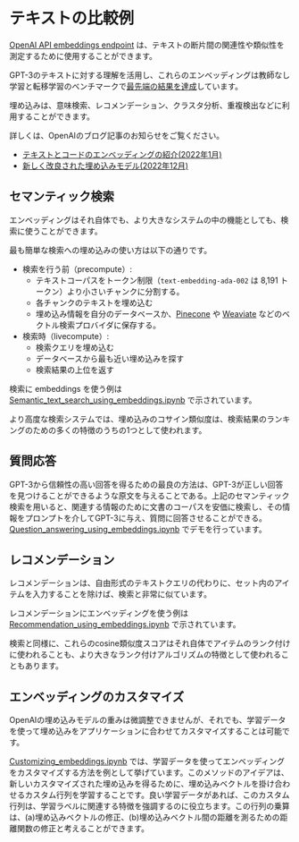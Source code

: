 # テキストの比較例

[OpenAI API embeddings endpoint](https://beta.openai.com/docs/guides/embeddings) は、テキストの断片間の関連性や類似性を測定するために使用することができます。

GPT-3のテキストに対する理解を活用し、これらのエンベッディングは教師なし学習と転移学習のベンチマークで[最先端の結果を達成](https://arxiv.org/abs/2201.10005)しています。

埋め込みは、意味検索、レコメンデーション、クラスタ分析、重複検出などに利用することができます。

詳しくは、OpenAIのブログ記事のお知らせをご覧ください。

* [テキストとコードのエンベッディングの紹介(2022年1月)](https://openai.com/blog/introducing-text-and-code-embeddings/)
* [新しく改良された埋め込みモデル(2022年12月)](https://openai.com/blog/new-and-improved-embedding-model/)

## セマンティック検索

エンベッディングはそれ自体でも、より大きなシステムの中の機能としても、検索に使うことができます。

最も簡単な検索への埋め込みの使い方は以下の通りです。

* 検索を行う前（precompute）:
  * テキストコーパスをトークン制限（`text-embedding-ada-002` は 8,191 トークン）より小さいチャンクに分割する。
  * 各チャンクのテキストを埋め込む
  * 埋め込み情報を自分のデータベースか、[Pinecone](https://www.pinecone.io) や [Weaviate](https://weaviate.io) などのベクトル検索プロバイダに保存する。
* 検索時（livecompute）:
  * 検索クエリを埋め込む
  * データベースから最も近い埋め込みを探す
  * 検索結果の上位を返す

検索に embeddings を使う例は [Semantic_text_search_using_embeddings.ipynb](examples/Semantic_text_search_using_embeddings.ipynb) で示されています。

より高度な検索システムでは、埋め込みのコサイン類似度は、検索結果のランキングのための多くの特徴のうちの1つとして使われます。

## 質問応答

GPT-3から信頼性の高い回答を得るための最良の方法は、GPT-3が正しい回答を見つけることができるような原文を与えることである。上記のセマンティック検索を用いると、関連する情報のために文書のコーパスを安価に検索し、その情報をプロンプトを介してGPT-3に与え、質問に回答させることができる。
[Question_answering_using_embeddings.ipynb](examples/Question_answering_using_embeddings.ipynb) でデモを行っています。

## レコメンデーション

レコメンデーションは、自由形式のテキストクエリの代わりに、セット内のアイテムを入力することを除けば、検索と非常に似ています。

レコメンデーションにエンベッディングを使う例は [Recommendation_using_embeddings.ipynb](examples/Recommendation_using_embeddings.ipynb) で示されています。

検索と同様に、これらのcosine類似度スコアはそれ自体でアイテムのランク付けに使われることも、より大きなランク付けアルゴリズムの特徴として使われることもあります。

## エンベッディングのカスタマイズ

OpenAIの埋め込みモデルの重みは微調整できませんが、それでも、学習データを使って埋め込みをアプリケーションに合わせてカスタマイズすることは可能です。

[Customizing_embeddings.ipynb](examples/Customizing_embeddings.ipynb) では、学習データを使ってエンベッディングをカスタマイズする方法を例として挙げています。このメソッドのアイデアは、新しいカスタマイズされた埋め込みを得るために、埋め込みベクトルを掛け合わせるカスタム行列を学習することです。良い学習データがあれば、このカスタム行列は、学習ラベルに関連する特徴を強調するのに役立ちます。この行列の乗算は、(a)埋め込みベクトルの修正、(b)埋め込みベクトル間の距離を測るための距離関数の修正と考えることができます。

<!--
# Text comparison examples

The [OpenAI API embeddings endpoint](https://beta.openai.com/docs/guides/embeddings) can be used to measure relatedness or similarity between pieces of text.

By leveraging GPT-3's understanding of text, these embeddings [achieved state-of-the-art results](https://arxiv.org/abs/2201.10005) on benchmarks in unsupervised learning and transfer learning settings.

Embeddings can be used for semantic search, recommendations, cluster analysis, near-duplicate detection, and more.

For more information, read OpenAI's blog post announcements:

* [Introducing Text and Code Embeddings (Jan 2022)](https://openai.com/blog/introducing-text-and-code-embeddings/)
* [New and Improved Embedding Model (Dec 2022)](https://openai.com/blog/new-and-improved-embedding-model/)

## Semantic search

Embeddings can be used for search either by themselves or as a feature in a larger system.

The simplest way to use embeddings for search is as follows:

* Before the search (precompute):
  * Split your text corpus into chunks smaller than the token limit (8,191 tokens for `text-embedding-ada-002`)
  * Embed each chunk of text
  * Store those embeddings in your own database or in a vector search provider like [Pinecone](https://www.pinecone.io) or [Weaviate](https://weaviate.io)
* At the time of the search (live compute):
  * Embed the search query
  * Find the closest embeddings in your database
  * Return the top results

An example of how to use embeddings for search is shown in [Semantic_text_search_using_embeddings.ipynb](examples/Semantic_text_search_using_embeddings.ipynb).

In more advanced search systems, the the cosine similarity of embeddings can be used as one feature among many in ranking search results.

## Question answering

The best way to get reliably honest answers from GPT-3 is to give it source documents in which it can locate correct answers. Using the semantic search procedure above, you can cheaply search a corpus of documents for relevant information and then give that information to GPT-3, via the prompt, to answer a question. We demonstrate in [Question_answering_using_embeddings.ipynb](examples/Question_answering_using_embeddings.ipynb).

## Recommendations

Recommendations are quite similar to search, except that instead of a free-form text query, the inputs are items in a set.

An example of how to use embeddings for recommendations is shown in [Recommendation_using_embeddings.ipynb](examples/Recommendation_using_embeddings.ipynb).

Similar to search, these cosine similarity scores can either be used on their own to rank items or as features in larger ranking algorithms.

## Customizing Embeddings

Although OpenAI's embedding model weights cannot be fine-tuned, you can nevertheless use training data to customize embeddings to your application.

In [Customizing_embeddings.ipynb](examples/Customizing_embeddings.ipynb), we provide an example method for customizing your embeddings using training data. The idea of the method is to train a custom matrix to multiply embedding vectors by in order to get new customized embeddings. With good training data, this custom matrix will help emphasize the features relevant to your training labels. You can equivalently consider the matrix multiplication as (a) a modification of the embeddings or (b) a modification of the distance function used to measure the distances between embeddings.
-->
